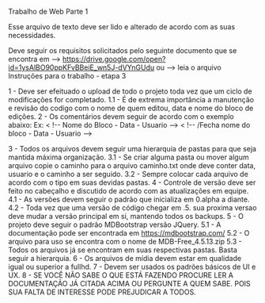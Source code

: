 Trabalho de Web Parte 1

Esse arquivo de texto deve ser lido e alterado de acordo com as suas necessidades.

Deve seguir os requisitos solicitados pelo seguinte documento que se encontra em
--> https://drive.google.com/open?id=1ysAlBO90ppKFvBBeiE_wn5J-dVYnGUdu
ou 
--> leia o arquivo Instruções para o trabalho - etapa 3

1 - Deve ser efeituado o upload de todo o projeto toda vez que um ciclo de modificações for completado. 
  1.1 - É de extrema importância a manutenção e revisão do codigo com o nome de quem editou, data e nome do bloco de edições.
2 - Os comentários devem seguir de acordo com o exemplo abaixo:
Ex:
  < !-- Nome do Bloco - Data - Usuario -->
  < !-- /Fecha nome do bloco - Data - Usuario -->
  
3 - Todos os arquivos devem seguir uma hierarquia de pastas para que seja mantida máxima organização.
  3.1 - Se criar alguma pasta ou mover algum arquivo copie o caminho para o arquivo caminho.txt onde deve conter data, usuario  e o caminho a ser seguido.
  3.2 - Sempre colocar cada arquivo de acordo com o tipo em suas devidas pastas.
4 - Controle de versão deve ser feito no cabeçalho e discutido de acordo com as atualizações em equipe.
  4.1 - As versões devem seguir o padrão que inicializa em 0.alpha a diante. 
  4.2 - Toda vez que uma versão de código chegar em .5. sua proxima versao deve mudar a versão principal em si, mantendo todos os backups.
5 - O projeto deve seguir o padrão MDBootstrap versão JQuery.
  5.1 - A documentação pode ser encontrada em https://mdbootstrap.com/
  5.2 - O arquivo para uso se encontra com o nome de MDB-Free_4.5.13.zip
  5.3 - Todos os arquivos já se encontram em suas respectivas pastas. Basta seguir a hierarquia.
6 - Os arquivos de mídia devem estar em qualidade igual ou superior a fullhd.
7 - Devem ser usados os padrões básicos de UI e UX.
8 - SE VOCÊ NÃO SABE O QUE ESTÁ FAZENDO PROCURE LER A DOCUMENTAÇÃO JÁ CITADA ACIMA OU PERGUNTE A QUEM SABE. POIS SUA FALTA DE INTERESSE PODE PREJUDICAR A TODOS.
